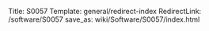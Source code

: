 Title: S0057
Template: general/redirect-index
RedirectLink: /software/S0057
save_as: wiki/Software/S0057/index.html